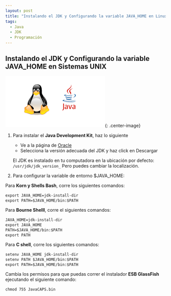 ```yaml
---
layout: post
title: "Instalando el JDK y Configurando la variable JAVA_HOME en Linux"
tags: 
  - Java
  - JDK
  - Programación
---
```


## Instalando el JDK y Configurando la variable JAVA_HOME en Sistemas UNIX


![Java Linux](/images/java_linux.png "Java Linux"){: .center-image}


1. Para instalar el **Java Development Kit**, haz lo siguiente
    - Ve a la página de [Oracle](http://java.sun.com/javase/downloads/index.jsp)
    - Selecciona la versión adecuada del JDK y haz click en Descargar

   El JDK es instalado en tu computadora en la ubicación por defecto: `/usr/jdk/jdk_version_` Pero puedes cambiar la localización.

2. Para configurar la variable de entorno $JAVA_HOME:
  
Para **Korn y Shells Bash**, corre los siguientes comandos:

    export JAVA_HOME=jdk-install-dir
    export PATH=$JAVA_HOME/bin:$PATH

Para **Bourne Shelll**, corre el siguientes comandos:

    JAVA_HOME=jdk-install-dir
    export JAVA_HOME
    PATH=$JAVA_HOME/bin:$PATH
    export PATH

Para **C shell**, corre los siguientes comandos:

    setenv JAVA_HOME jdk-install-dir
    setenv PATH $JAVA_HOME/bin:$PATH
    export PATH=$JAVA_HOME/bin:$PATH


Cambia los permisos para que puedas correr el instalador **ESB GlassFish** ejecutando el siguiente comando:

    chmod 755 JavaCAPS.bin

